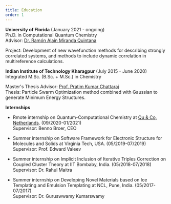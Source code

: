 ```yaml
---
title: Education
order: 1
---
```


**University of Florida** (January 2021 - ongoing)       
Ph.D. in Computational Quantum Chemistry  
Advisor: [Dr. Ramón Alain Miranda Quintana](https://quintana.chem.ufl.edu/)

Project: Development of new wavefunction methods for describing strongly correlated systems, and methods to include dynamic correlation in multireference calculations.


**Indian Institute of Technology Kharagpur** (July 2015 - June 2020)       
Integrated M.Sc. (B.Sc. + M.Sc.) in Chemistry     
    
Master's Thesis Advisor: [Prof. Pratim Kumar Chattaraj](http://www.chemistry.iitkgp.ac.in/professor/pkc)    
Thesis: Particle Swarm Optimization method combined with Gaussian to generate Minimum Energy Structures.   


**Internships**

- Rmote internship on Quantum-Computational Chemistry at [Qu & Co, Netherlands](https://quandco.com/). (09/2020-01/2021)     
  Supervisor: Benno Broer, CEO   
  
- Summer internship on Software Framework for Electronic Structure for Molecules and Solids at Virginia Tech, USA. (05/2019-07/2019)   
  Supervisor: Prof. Edward Valeev    
  
- Summer internship on Implicit Inclusion of Iterative Triples Correction on Coupled Cluster Theory at IIT Bombaby, India. (05/2018-07/2018)   
  Supervisor: Dr. Rahul Maitra    
  
- Summer internship on Developing Novel Materials based on Ice Templating and Emulsion Templating at NCL, Pune, India. (05/2017-07/2017)    
  Supervisor: Dr. Guruswwamy Kumarswamy

